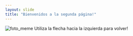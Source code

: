 ```yaml
---
layout: slide
title: "Bienvenidos a la segunda página!"
---
```

![foto_meme](https://static.wikia.nocookie.net/mamarre-estudios-espanol/images/a/a3/FB_IMG_1596591789564.jpg/revision/latest/top-crop/width/360/height/450?cb=20200806023457&path-prefix=es)
Utiliza la flecha hacia la izquierda para volver!
